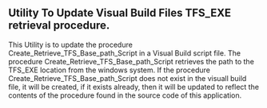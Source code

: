 
## Utility To Update Visual Build Files TFS_EXE retrieval procedure. 

This Utility is to update the procedure Create_Retrieve_TFS_Base_path_Script in a Visual Build script file. The procedure Create_Retrieve_TFS_Base_path_Script retrieves the path to the TFS_EXE location from the windows system. If the procedure Create_Retrieve_TFS_Base_path_Script does not exist in the visuall build file, it will be created, if it exists already, then it will be updated to reflect the contents of the procedure found in the source code of this application.
